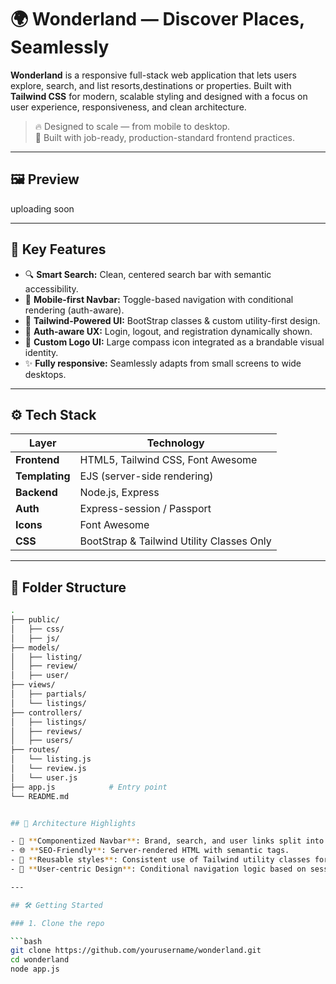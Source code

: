 # 🌍 Wonderland — Discover Places, Seamlessly

**Wonderland** is a responsive full-stack web application that lets users explore, search, and list resorts,destinations or properties. Built with **Tailwind CSS** for modern, scalable styling and designed with a focus on user experience, responsiveness, and clean architecture.

> 🔥 Designed to scale — from mobile to desktop.  
> 🎯 Built with job-ready, production-standard frontend practices.

---

## 🖼 Preview

uploading soon

---

## 🚀 Key Features

- 🔍 **Smart Search:** Clean, centered search bar with semantic accessibility.
- 📱 **Mobile-first Navbar:** Toggle-based navigation with conditional rendering (auth-aware).
- 🎨 **Tailwind-Powered UI:** BootStrap classes & custom utility-first design.
- 🧠 **Auth-aware UX:** Login, logout, and registration dynamically shown.
- 🧭 **Custom Logo UI:** Large compass icon integrated as a brandable visual identity.
- ✨ **Fully responsive:** Seamlessly adapts from small screens to wide desktops.

---

## ⚙️ Tech Stack

| Layer       | Technology                |
|-------------|---------------------------|
| **Frontend**| HTML5, Tailwind CSS, Font Awesome |
| **Templating** | EJS (server-side rendering) |
| **Backend** | Node.js, Express |
| **Auth**    | Express-session / Passport |
| **Icons**   | Font Awesome               |           
| **CSS**     | BootStrap & Tailwind Utility Classes Only |

---

## 📁 Folder Structure

```bash
.
├── public/
│   ├── css/
│   ├── js/
├── models/
│   ├── listing/
│   ├── review/
│   ├── user/
├── views/
│   ├── partials/
│   └── listings/
├── controllers/
│   ├── listings/
│   ├── reviews/
│   ├── users/
├── routes/
│   └── listing.js
│   └── review.js
│   └── user.js
├── app.js            # Entry point
└── README.md


## 🧱 Architecture Highlights

- 🔧 **Componentized Navbar**: Brand, search, and user links split into responsive, manageable units.
- 🌐 **SEO-Friendly**: Server-rendered HTML with semantic tags.
- 🧩 **Reusable styles**: Consistent use of Tailwind utility classes for padding, spacing, colors, and layout.
- 🧠 **User-centric Design**: Conditional navigation logic based on session state (`<% if (curUser) { %>`).

---

## 🛠 Getting Started

### 1. Clone the repo

```bash
git clone https://github.com/yourusername/wonderland.git
cd wonderland
node app.js
